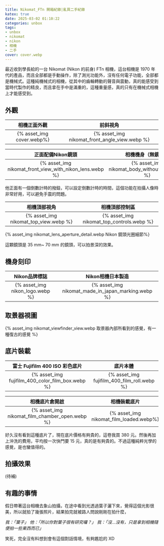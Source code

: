 ```yaml
---
title: Nikomat_FTn 開箱紀錄|亂買二手紀錄
katex: true
date: 2025-03-02 01:10:22
categories: unbox
tags: 
- unbox
- nikomat
- nikon
- 相機
- 二手
cover: cover.webp
---
```


最近收到學長給的一台 Nikomat (Nikon 的前身) FTn 相機，這台相機是 1970 年代的產品，而且全部都是手動操作，除了測光功能外，沒有任何電子功能，全部都是機械式。這種純機械式的相機，從其中的齒輪轉動的聲音與震動，真的能感受到當時代製作的精良，而且拿在手中是滿重的，這種重量感，真的只有在機械式相機上才能感受到。

## 外觀

|相機正面外觀|前斜視角|
|:--:|:--:|
|{% asset_img cover.webp%}|{% asset_img nikomat_front_angle_view.webp %}|

| 正面配備Nikon鏡頭 |相機機身（無鏡頭） |
|:--:|:--:|
|{% asset_img nikomat_front_view_with_nikon_lens.webp %}|{% asset_img nikomat_body_without_lens.webp %}|

他正面有一個倒數計時的撥鈕，可以設定倒數計時的時間，這個功能在拍攝人像時非常好用，可以避免手震的問題。

| 相機頂部視角 | 相機頂部控制區 |
|:--:|:--:|
|{% asset_img nikomat_top_view.webp %}|{% asset_img nikomat_top_controls.webp %}|

{% asset_img nikomat_lens_aperture_detail.webp Nikon 鏡頭光圈細節%}

這顆鏡頭是 35 mm~ 70 mm 的鏡頭，可以拍景深的效果。

## 機身刻印

| Nikon品牌標誌 |Nikon相機日本製造|
|:--:|:--:|
|{% asset_img nikon_logo.webp %}|{% asset_img nikomat_made_in_japan_marking.webp %}|

## 取景器視圖
{% asset_img nikomat_viewfinder_view.webp 取景器內部所看到的感覺，有一種復古的感覺 %}

## 底片裝載


| 富士 Fujifilm 400 ISO 彩色底片 |底片本體|
|:--:|:--:|
|{% asset_img fujifilm_400_color_film_box.webp %}|{% asset_img fujifilm_400_film_roll.webp %}|

| 相機底片倉開啟 |相機裝載底片|
|:--:|:--:|
|{% asset_img nikomat_film_chamber_open.webp  %}|{% asset_img nikomat_film_loaded.webp%}|


好久沒有看到這種底片了，現在底片價格有夠貴的，這卷我買 380 元。然後再加上沖洗的費用，平均按一次快門要 15 元，真的是有夠貴的。不過這種純粹光學的感覺，是也蠻值得的。

## 拍攝效果

(待補)

## 有趣的事情

假日帶著這台相機去象山拍攝，在途中看到光透過葉子灑下來，覺得這個光影很美，所以就拍了幾張照片，結果拍完就被路人問說剛剛在拍什麼，

*我：「葉子」*
*他：「所以你對葉子很有研究囉？」*
*我：「沒...沒有，只是拿到相機隨便拍一些東西而已」*

笑死，完全沒有料想到會有這個對話情境，有夠尷尬的 XD
